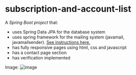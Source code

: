 # subscription-and-account-list

A *Spring Boot project* that:
- uses Spring Data JPA for the database system
- uses spring framework for the mailing system (javamail, javamailsender). [See instructions here.](https://github.com/rosa-com/simple-spring-boot-mail)
- has fully responsive pages using html, css and javascript
- has a contact page section
- has verification implemented

Image: 
![image](https://user-images.githubusercontent.com/81621477/123841998-2645b380-d908-11eb-9a9d-7dcea3422ffa.png)
